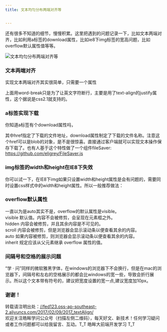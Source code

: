 ```yaml
---
title: 文本均匀分布两端对齐等


---
```

还有很多不知道的细节，慢慢积累。这里把遇到的问题记录一下，比如文本两端对齐，比如利用a标签的download属性，比如ie8下img标签的宽高问题，比如overflow默认属性值等等。

<a></a>

![文本均匀分布两端对齐等][1]

### [][2]文本两端对齐

实现文本两端对齐其实很简单，只需要一个属性

上面用word-break只是为了让英文字符断行，主要是用了text-align的justify属性，这个据说是css2.1就支持的。

### [][3]a标签实现下载

你知道a标签有个download属性吗，

其中href指定了下载的文件地址，download属性制定了下载的文件名称。注意这个href可以是blob的对象，是不是很惊喜。直接通过客户端就可以实现文本操作保存下载了。也有人基于这个特性做了一个组件fileSaver: <a href="https://github.com/eligrey/FileSaver.js" target="_blank" rel="external">https://github.com/eligrey/FileSaver.js</a>

### [][4]img标签的width和height在IE8下失效

你可以试一下，在IE8下img如果只设置width和height属性是会有问题的，需要同时设置css样式中的width和height属性。所以一般推荐做法：

### [][5]overflow默认属性

一直以为是auto其实不是，overflow的默认属性是visible。  
visible 默认值。内容不会被修剪，会呈现在元素框之外。  
hidden 内容会被修剪，并且其余内容是不可见的。  
scroll 内容会被修剪，但是浏览器会显示滚动条以便查看其余的内容。  
auto 如果内容被修剪，则浏览器会显示滚动条以便查看其余的内容。  
inherit 规定应该从父元素继承 overflow 属性的值。

### [][6]间隔号和空格的展示问题

“学 · 问”同样的微软雅黑字体，在windows的浏览器下不会换行，但是在mac的浏览器下，间隔号和左右的空格展示的都会比windows的宽一些，导致会折行展示。所以这个文本带有符号的，建议把宽度设置的宽一点,建议宽度加10px。

### [][7]谢谢！

转载请注明出处：<a href="//fed123.oss-ap-southeast-2.aliyuncs.com/2017/02/09/2017_textAlign/" target="_blank" rel="external">//fed123.oss-ap-southeast-2.aliyuncs.com/2017/02/09/2017_textAlign/</a>  
欢迎关注皓眸学问公众号（扫描左侧二维码），每天好文、新技术！任何学习疑问或者工作问题都可以给我留言、互动。T\_T 皓眸大前端开发学习 T\_T

 [1]: //fed123.oss-ap-southeast-2.aliyuncs.com/wp-content/uploads/2017/08/read-3.jpg
 [2]: //fed123.oss-ap-southeast-2.aliyuncs.com/2017/02/09/2017_textAlign/#文本两端对齐 "文本两端对齐"
 [3]: //fed123.oss-ap-southeast-2.aliyuncs.com/2017/02/09/2017_textAlign/#a标签实现下载 "a标签实现下载"
 [4]: //fed123.oss-ap-southeast-2.aliyuncs.com/2017/02/09/2017_textAlign/#img标签的width和height在IE8下失效 "img标签的width和height在IE8下失效"
 [5]: //fed123.oss-ap-southeast-2.aliyuncs.com/2017/02/09/2017_textAlign/#overflow默认属性 "overflow默认属性"
 [6]: //fed123.oss-ap-southeast-2.aliyuncs.com/2017/02/09/2017_textAlign/#间隔号和空格的展示问题 "间隔号和空格的展示问题"
 [7]: //fed123.oss-ap-southeast-2.aliyuncs.com/2017/02/09/2017_textAlign/#谢谢！ "谢谢！"
